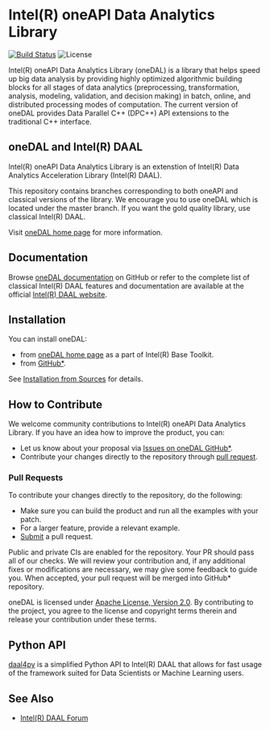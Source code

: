 <!--
******************************************************************************
* Copyright 2014-2019 Intel Corporation
*
* Licensed under the Apache License, Version 2.0 (the "License");
* you may not use this file except in compliance with the License.
* You may obtain a copy of the License at
*
*     http://www.apache.org/licenses/LICENSE-2.0
*
* Unless required by applicable law or agreed to in writing, software
* distributed under the License is distributed on an "AS IS" BASIS,
* WITHOUT WARRANTIES OR CONDITIONS OF ANY KIND, either express or implied.
* See the License for the specific language governing permissions and
* limitations under the License.
*******************************************************************************/-->

# Intel(R) oneAPI Data Analytics Library
[![Build Status](https://dev.azure.com/daal/DAAL/_apis/build/status/intel.daal?branchName=master)](https://dev.azure.com/daal/DAAL/_build/latest?definitionId=3&branchName=master) ![License](https://img.shields.io/github/license/intel/daal.svg)


Intel(R) oneAPI Data Analytics Library (oneDAL) is a library that helps speed up big data analysis 
by providing highly optimized algorithmic building blocks for all stages of data analytics 
(preprocessing, transformation, analysis, modeling, validation, and decision making) 
in batch, online, and distributed processing modes of computation. 
The current version of oneDAL provides Data Parallel C++ (DPC++) API extensions to the traditional C++ interface.

## oneDAL and Intel(R) DAAL

Intel(R) oneAPI Data Analytics Library is an extenstion of Intel(R) Data Analytics Acceleration Library (Intel(R) DAAL). 

This repository contains branches corresponding to both oneAPI and classical versions of the library. We encourage you to use oneDAL which is located under the master branch. If you want the gold quality library, use classical Intel(R) DAAL. 

Visit [oneDAL home page](https://software.intel.com/en-us/oneapi/onedal) for more information.

## Documentation

Browse [oneDAL documentation](http://intel.github.io/daal/) on GitHub or refer to the complete list of classical Intel(R) DAAL features and documentation are available at the official [Intel(R) DAAL website](https://software.intel.com/en-us/daal).

## Installation

You can install oneDAL: 

- from [oneDAL home page](https://software.intel.com/en-us/oneapi/onedal) as a part of Intel(R) Base Toolkit.
- from [GitHub\*](https://github.com/intel/daal/releases).

See [Installation from Sources](INSTALL.md) for details.

## How to Contribute
We welcome community contributions to Intel(R) oneAPI Data Analytics Library. If you have an idea how to improve the product, you can:

* Let us know about your proposal via [Issues on oneDAL GitHub\*](https://github.com/intel/daal/issues).
* Contribute your changes directly to the repository through [pull request](#pull-requests). 

### Pull Requests

To contribute your changes directly to the repository, do the following:
- Make sure you can build the product and run all the examples with your patch.
- For a larger feature, provide a relevant example.
- [Submit](https://github.com/intel/daal/pulls) a pull request.

Public and private CIs are enabled for the repository. Your PR should pass all of our checks. We will review your contribution and, if any additional fixes or modifications are necessary, we may give some feedback to guide you. When accepted, your pull request will be merged into GitHub* repository.

oneDAL is licensed under [Apache License, Version 2.0](http://www.apache.org/licenses/LICENSE-2.0). By contributing to the project, you agree to the license and copyright terms therein and release your contribution under these terms.

## Python API

[daal4py](https://github.com/IntelPython/daal4py) is a simplified Python API to Intel(R) DAAL that allows for fast usage of the framework suited for Data Scientists or Machine Learning users.

## See Also

* [Intel(R) DAAL Forum](https://software.intel.com/en-us/forums/intel-data-analytics-acceleration-library)


